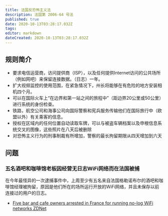 ```yaml
---
title: 法国反恐怖主义法
description: 法国第 2006-64 号法
published: true
date: 2020-10-13T03:28:17.032Z
tags: 
editor: markdown
dateCreated: 2020-10-13T03:28:17.032Z
---
```


## 规则简介

+ 要求电信运营商，访问提供商（ISP），以及任何提供Internet访问的公共场所（例如网吧）来保留连接数据。（日志）一年。
+ 扩大视频监控的使用范围，在紧急情况下，州长将能够在有危险的地方安装相机四个月。
+ 可以在国际火车上“在边界和第一站之间的旅程中”（距边界20公里或50公里）进行系统的身份检查。
+ 铁路，航空公司和海事公司向国际警察和宪兵服务传输他们在国际旅行中（欧盟以外）有关乘客的信息。
+ 授权在区域内的任何位置自动读取车牌，可以与被盗车辆档案以及申根信息系统交叉的图像，这些照片在八天后被删除
+ 对恐怖主义行为的刑事制裁有所增加，警察的最长拘留期限从四天增加到六天

## 问题

### 五名酒吧和咖啡馆老板因经营无日志WiFi网络而在法国被捕

在今年最怪异的一次逮捕事件中，上周至少有五名来自法国格勒诺布尔的酒吧和咖啡馆经理被拘留，原因是他们所在的场所运行开放的WiFi网络，并且未保存以前连接过的用户的日志。

+ [Five bar and cafe owners arrested in France for running no-log WiFi networks ZDNet](https://web.archive.org/web/20201009215003/https://www.zdnet.com/article/five-bar-and-cafe-owners-arrested-in-france-for-running-no-log-wifi-networks/)
